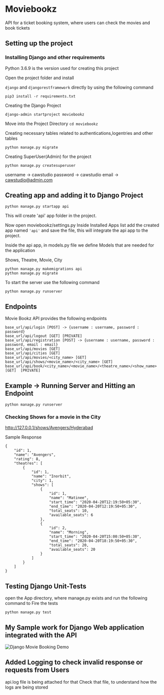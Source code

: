 # Moviebookz
API for a ticket booking system, where users can check the movies and book tickets

## Setting up the project
### Installing Django and other requirements
Python 3.6.9 is the version used for creating this project

Open the project folder
and install

```django``` and ```djangorestframework```
directly by using the following command

```
pip3 install -r requirements.txt
```

Creating the Django Project

```
django-admin startproject moviebookz
```

Move into the Project Directory
```cd moviebookz```

Creating necessary tables related to authentications,logentries and other tables

````
python manage.py migrate
````
Creating SuperUser(Admin) for the project
```
python manage.py createsuperuser
```

username -> cawstudio
password -> cawstudio
email -> cawstudio@admin.com

## Creating app and adding it to Django Project

```
python manage.py startapp api
```
This will create 'api' app folder in the project.

Now open moviebookz/settings.py
	Inside Installed Apps list add the created app named ```'api'``` and save the file, this will integrate the api app to the project.

Inside the api app, in models.py file we define Models that are needed for the application

Shows, Theatre, Movie, City

```
python manage.py makemigrations api
python manage.py migrate
```

To start the server use the following command

```
python manage.py runserver
```

## Endpoints

Movie Bookz API provides the following endpoints
```
base_url/api/login [POST] -> {username : username, password : password}
base_url/api/logout [GET] [PRIVATE]
base_url/api/registration [POST] -> {username : username, password : password, email : email}
base_url/api/movies [GET]
base_url/api/cities [GET]
base_url/api/movies/<city_name> [GET]
base_url/api/shows/<movie_name>/<city_name> [GET]
base_url/api/book/<city_name>/<movie_name>/<theatre_name>/<show_name> [GET]  [PRIVATE]
```
## Example -> Running Server and Hitting an Endpoint

```
python manage.py runserver
```

### Checking Shows for a movie in the City

http://127.0.0.1/shows/Avengers/Hyderabad

Sample Response
```
{
    "id": 1,
    "name": "Avengers",
    "rating": 8,
    "theatres": [
        {
            "id": 1,
            "name": "Inorbit",
            "city": 1,
            "shows": [
                {
                    "id": 1,
                    "name": "Matinee",
                    "start_time": "2020-04-20T12:19:50+05:30",
                    "end_time": "2020-04-20T12:19:50+05:30",
                    "total_seats": 10,
                    "available_seats": 6
                },
                {
                    "id": 2,
                    "name": "Morning",
                    "start_time": "2020-04-20T15:00:50+05:30",
                    "end_time": "2020-04-20T18:19:50+05:30",
                    "total_seats": 20,
                    "available_seats": 20
                }
            ]
        }
    ]
}
```

## Testing Django Unit-Tests
open the App directory, where manage.py exists and run the following command
to Fire the tests

```
python manage.py test
```

## My Sample work for Django Web application integrated with the API
![Django Movie Booking Demo](MovieBookz.gif)

## Added Logging to check invalid response or requests from Users
api.log file is being attached for that
Check that file, to understand how the logs are being stored
